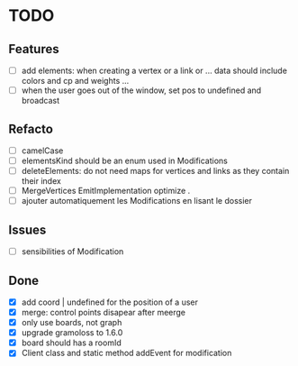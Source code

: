 # TODO

## Features 

- [ ] add elements: when creating a vertex or a link or ... data should include colors and cp and weights ...
- [ ] when the user goes out of the window, set pos to undefined and broadcast

## Refacto

- [ ] camelCase
- [ ] elementsKind should be an enum used in Modifications
- [ ] deleteElements: do not need maps for vertices and links as they contain their index
- [ ] MergeVertices EmitImplementation optimize
.
- [ ] ajouter automatiquement les Modifications en lisant le dossier

## Issues

- [ ] sensibilities of Modification

## Done

- [X] add coord | undefined for the position of a user
- [X] merge: control points disapear after meerge
- [X] only use boards, not graph
- [X] upgrade gramoloss to 1.6.0
- [X] board should has a roomId
- [X] Client class and static method addEvent for modification